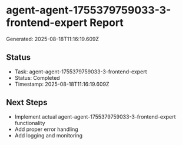 # agent-agent-1755379759033-3-frontend-expert Report

Generated: 2025-08-18T11:16:19.609Z

## Status
- Task: agent-agent-1755379759033-3-frontend-expert
- Status: Completed
- Timestamp: 2025-08-18T11:16:19.609Z

## Next Steps
- Implement actual agent-agent-1755379759033-3-frontend-expert functionality
- Add proper error handling
- Add logging and monitoring
